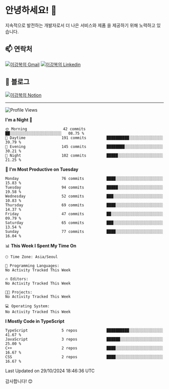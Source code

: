 # 안녕하세요! 👋

지속적으로 발전하는 개발자로서 더 나은 서비스와 제품
을 제공하기 위해 노력하고 있습니다.

## 📫 연락처
[![이강복의 Gmail](https://img.shields.io/badge/Gmail-D14836?style=for-the-badge&logo=gmail&logoColor=white)](mailto:pmmm114@gmail.com)
[![이강복의 Linkedin](https://img.shields.io/badge/LinkedIn-0077B5?style=for-the-badge&logo=linkedin&logoColor=white)](https://www.linkedin.com/in/lkb0297)

## 📝 블로그
[![이강복의 Notion](https://img.shields.io/badge/Notion-000000?style=for-the-badge&logo=notion&logoColor=white)](https://pmmm114.notion.site/)

---
<!--START_SECTION:waka-->
![Profile Views](http://img.shields.io/badge/Profile%20Views-93-blue)

**I'm a Night 🦉** 

```text
🌞 Morning                42 commits          ██░░░░░░░░░░░░░░░░░░░░░░░   08.75 % 
🌆 Daytime                191 commits         ██████████░░░░░░░░░░░░░░░   39.79 % 
🌃 Evening                145 commits         ████████░░░░░░░░░░░░░░░░░   30.21 % 
🌙 Night                  102 commits         █████░░░░░░░░░░░░░░░░░░░░   21.25 % 
```
📅 **I'm Most Productive on Tuesday** 

```text
Monday                   76 commits          ████░░░░░░░░░░░░░░░░░░░░░   15.83 % 
Tuesday                  94 commits          █████░░░░░░░░░░░░░░░░░░░░   19.58 % 
Wednesday                52 commits          ███░░░░░░░░░░░░░░░░░░░░░░   10.83 % 
Thursday                 69 commits          ████░░░░░░░░░░░░░░░░░░░░░   14.37 % 
Friday                   47 commits          ██░░░░░░░░░░░░░░░░░░░░░░░   09.79 % 
Saturday                 65 commits          ███░░░░░░░░░░░░░░░░░░░░░░   13.54 % 
Sunday                   77 commits          ████░░░░░░░░░░░░░░░░░░░░░   16.04 % 
```


📊 **This Week I Spent My Time On** 

```text
🕑︎ Time Zone: Asia/Seoul

💬 Programming Languages: 
No Activity Tracked This Week

🔥 Editors: 
No Activity Tracked This Week

🐱‍💻 Projects: 
No Activity Tracked This Week

💻 Operating System: 
No Activity Tracked This Week
```

**I Mostly Code in TypeScript** 

```text
TypeScript               5 repos             ██████████░░░░░░░░░░░░░░░   41.67 % 
JavaScript               3 repos             ██████░░░░░░░░░░░░░░░░░░░   25.00 % 
C++                      2 repos             ████░░░░░░░░░░░░░░░░░░░░░   16.67 % 
CSS                      2 repos             ████░░░░░░░░░░░░░░░░░░░░░   16.67 % 
```




 Last Updated on 29/10/2024 18:46:36 UTC
<!--END_SECTION:waka-->

감사합니다! 😊

